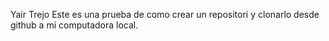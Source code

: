 Yair Trejo
Este es una prueba de como crear un repositori y clonarlo desde github a mi computadora local.